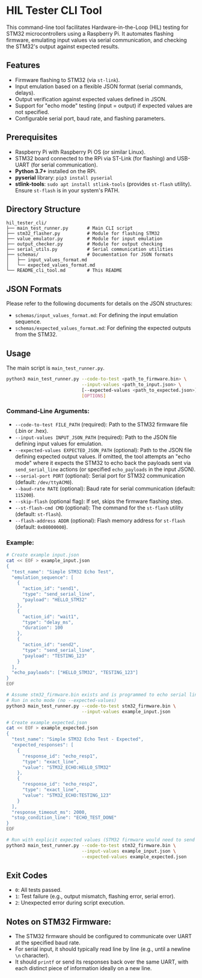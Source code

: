 # HIL Tester CLI Tool

This command-line tool facilitates Hardware-in-the-Loop (HIL) testing for STM32 microcontrollers using a Raspberry Pi. It automates flashing firmware, emulating input values via serial communication, and checking the STM32's output against expected results.

## Features

-   Firmware flashing to STM32 (via `st-link`).
-   Input emulation based on a flexible JSON format (serial commands, delays).
-   Output verification against expected values defined in JSON.
-   Support for "echo mode" testing (input = output) if expected values are not specified.
-   Configurable serial port, baud rate, and flashing parameters.

## Prerequisites

-   Raspberry Pi with Raspberry Pi OS (or similar Linux).
-   STM32 board connected to the RPi via ST-Link (for flashing) and USB-UART (for serial communication).
-   **Python 3.7+** installed on the RPi.
-   **pyserial** library: `pip3 install pyserial`
-   **stlink-tools**: `sudo apt install stlink-tools` (provides `st-flash` utility). Ensure `st-flash` is in your system's PATH.

## Directory Structure

```
hil_tester_cli/
├── main_test_runner.py       # Main CLI script
├── stm32_flasher.py          # Module for flashing STM32
├── value_emulator.py         # Module for input emulation
├── output_checker.py         # Module for output checking
├── serial_utils.py           # Serial communication utilities
├── schemas/                  # Documentation for JSON formats
│   ├── input_values_format.md
│   └── expected_values_format.md
└── README_cli_tool.md        # This README
```

## JSON Formats

Please refer to the following documents for details on the JSON structures:

-   `schemas/input_values_format.md`: For defining the input emulation sequence.
-   `schemas/expected_values_format.md`: For defining the expected outputs from the STM32.

## Usage

The main script is `main_test_runner.py`.

```bash
python3 main_test_runner.py --code-to-test <path_to_firmware.bin> \
                            --input-values <path_to_input.json> \
                            [--expected-values <path_to_expected.json>] \
                            [OPTIONS]
```

### Command-Line Arguments:

-   `--code-to-test FILE_PATH` (required): Path to the STM32 firmware file (.bin or .hex).
-   `--input-values INPUT_JSON_PATH` (required): Path to the JSON file defining input values for emulation.
-   `--expected-values EXPECTED_JSON_PATH` (optional): Path to the JSON file defining expected output values. If omitted, the tool attempts an "echo mode" where it expects the STM32 to echo back the payloads sent via `send_serial_line` actions (or specified `echo_payloads` in the input JSON).
-   `--serial-port PORT` (optional): Serial port for STM32 communication (default: `/dev/ttyACM0`).
-   `--baud-rate RATE` (optional): Baud rate for serial communication (default: `115200`).
-   `--skip-flash` (optional flag): If set, skips the firmware flashing step.
-   `--st-flash-cmd CMD` (optional): The command for the `st-flash` utility (default: `st-flash`).
-   `--flash-address ADDR` (optional): Flash memory address for `st-flash` (default: `0x08000000`).

### Example:

```bash
# Create example input.json
cat << EOF > example_input.json
{
  "test_name": "Simple STM32 Echo Test",
  "emulation_sequence": [
    {
      "action_id": "send1",
      "type": "send_serial_line",
      "payload": "HELLO_STM32"
    },
    {
      "action_id": "wait1",
      "type": "delay_ms",
      "duration": 100
    },
    {
      "action_id": "send2",
      "type": "send_serial_line",
      "payload": "TESTING_123"
    }
  ],
  "echo_payloads": ["HELLO_STM32", "TESTING_123"] 
}
EOF

# Assume stm32_firmware.bin exists and is programmed to echo serial lines
# Run in echo mode (no --expected-values)
python3 main_test_runner.py --code-to-test stm32_firmware.bin \
                            --input-values example_input.json

# Create example_expected.json
cat << EOF > example_expected.json
{
  "test_name": "Simple STM32 Echo Test - Expected",
  "expected_responses": [
    {
      "response_id": "echo_resp1",
      "type": "exact_line",
      "value": "STM32_ECHO:HELLO_STM32"
    },
    {
      "response_id": "echo_resp2",
      "type": "exact_line",
      "value": "STM32_ECHO:TESTING_123"
    }
  ],
  "response_timeout_ms": 2000,
  "stop_condition_line": "ECHO_TEST_DONE"
}
EOF

# Run with explicit expected values (STM32 firmware would need to send "STM32_ECHO:" prefix and "ECHO_TEST_DONE")
python3 main_test_runner.py --code-to-test stm32_firmware.bin \
                            --input-values example_input.json \
                            --expected-values example_expected.json
```

## Exit Codes

-   `0`: All tests passed.
-   `1`: Test failure (e.g., output mismatch, flashing error, serial error).
-   `2`: Unexpected error during script execution.

## Notes on STM32 Firmware:

-   The STM32 firmware should be configured to communicate over UART at the specified baud rate.
-   For serial input, it should typically read line by line (e.g., until a newline `\n` character).
-   It should `printf` or send its responses back over the same UART, with each distinct piece of information ideally on a new line.

```
